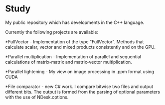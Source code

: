 # Study
My public repository which has developments in the C++ language.

Currently the following projects are available:

*FullVector - Implementation of the type "FullVector". Methods that calculate scalar, vector and mixed products consistently and on the GPU.

*Parallel multiplication - Implementation of parallel and sequential calculations of matrix-matrix and matrix-vector multiplication.

*Parallel lightening - My view on image processing in .ppm format using CUDA

*File comparator - new C# work. I compare bitwise two files and output different bits. The output is formed from the parsing of optional parameters with the use of NDesk.options.
